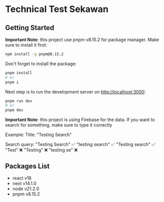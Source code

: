 # Technical Test Sekawan

## Getting Started

**Important Note**: this project use pnpm v8.15.2 for package manager. Make sure to install it first:

```bash
npm install -g pnpm@8.15.2
```

Don't forget to install the package:

```bash
pnpm install
# or
pnpm i
```

Next step is to run the development server on [http://localhost:3000](http://localhost:3000):

```bash
pnpm run dev
# or
pnpm dev
```

**Important Note**: this project is using Firebase for the data. If you want to search for something, make sure to type it correctly

Example:
Title: "Testing Search"

Search query:
"Testing Search" :white_check_mark:
"testing search" :white_check_mark:
"Testing search" :white_check_mark:
"Test" :x:
"Testing" :x:
"testing se" :x:

## Packages List

- react v18
- next v14.1.0
- node v21.2.0
- pnpm v8.15.2
